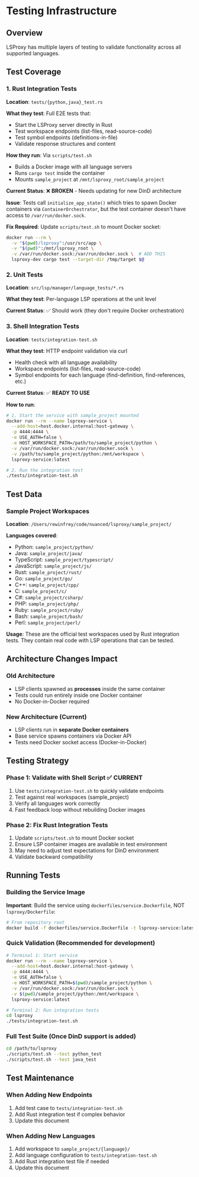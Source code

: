 # Testing Infrastructure

## Overview

LSProxy has multiple layers of testing to validate functionality across all supported languages.

## Test Coverage

### 1. Rust Integration Tests
**Location**: `tests/{python,java}_test.rs`

**What they test**: Full E2E tests that:
- Start the LSProxy server directly in Rust
- Test workspace endpoints (list-files, read-source-code)
- Test symbol endpoints (definitions-in-file)
- Validate response structures and content

**How they run**: Via `scripts/test.sh`
- Builds a Docker image with all language servers
- Runs `cargo test` inside the container
- Mounts `sample_project` at `/mnt/lsproxy_root/sample_project`

**Current Status**: ❌ **BROKEN** - Needs updating for new DinD architecture

**Issue**: Tests call `initialize_app_state()` which tries to spawn Docker containers via `ContainerOrchestrator`, but the test container doesn't have access to `/var/run/docker.sock`.

**Fix Required**: Update `scripts/test.sh` to mount Docker socket:
```bash
docker run --rm \
  -v "$(pwd)/lsproxy":/usr/src/app \
  -v "$(pwd)":/mnt/lsproxy_root \
  -v /var/run/docker.sock:/var/run/docker.sock \  # ADD THIS
  lsproxy-dev cargo test --target-dir /tmp/target $@
```

### 2. Unit Tests
**Location**: `src/lsp/manager/language_tests/*.rs`

**What they test**: Per-language LSP operations at the unit level

**Current Status**: ✅ Should work (they don't require Docker orchestration)

### 3. Shell Integration Tests
**Location**: `tests/integration-test.sh`

**What they test**: HTTP endpoint validation via curl
- Health check with all language availability
- Workspace endpoints (list-files, read-source-code)
- Symbol endpoints for each language (find-definition, find-references, etc.)

**Current Status**: ✅ **READY TO USE**

**How to run**:
```bash
# 1. Start the service with sample_project mounted
docker run --rm --name lsproxy-service \
  --add-host=host.docker.internal:host-gateway \
  -p 4444:4444 \
  -e USE_AUTH=false \
  -e HOST_WORKSPACE_PATH=/path/to/sample_project/python \
  -v /var/run/docker.sock:/var/run/docker.sock \
  -v /path/to/sample_project/python:/mnt/workspace \
  lsproxy-service:latest

# 2. Run the integration test
./tests/integration-test.sh
```

## Test Data

### Sample Project Workspaces
**Location**: `/Users/rewinfrey/code/nuanced/lsproxy/sample_project/`

**Languages covered**:
- Python: `sample_project/python/`
- Java: `sample_project/java/`
- TypeScript: `sample_project/typescript/`
- JavaScript: `sample_project/js/`
- Rust: `sample_project/rust/`
- Go: `sample_project/go/`
- C++: `sample_project/cpp/`
- C: `sample_project/c/`
- C#: `sample_project/csharp/`
- PHP: `sample_project/php/`
- Ruby: `sample_project/ruby/`
- Bash: `sample_project/bash/`
- Perl: `sample_project/perl/`

**Usage**: These are the official test workspaces used by Rust integration tests. They contain real code with LSP operations that can be tested.

## Architecture Changes Impact

### Old Architecture
- LSP clients spawned as **processes** inside the same container
- Tests could run entirely inside one Docker container
- No Docker-in-Docker required

### New Architecture (Current)
- LSP clients run in **separate Docker containers**
- Base service spawns containers via Docker API
- Tests need Docker socket access (Docker-in-Docker)

## Testing Strategy

### Phase 1: Validate with Shell Script ✅ CURRENT
1. Use `tests/integration-test.sh` to quickly validate endpoints
2. Test against real workspaces (sample_project)
3. Verify all languages work correctly
4. Fast feedback loop without rebuilding Docker images

### Phase 2: Fix Rust Integration Tests
1. Update `scripts/test.sh` to mount Docker socket
2. Ensure LSP container images are available in test environment
3. May need to adjust test expectations for DinD environment
4. Validate backward compatibility

## Running Tests

### Building the Service Image

**Important**: Build the service using `dockerfiles/service.Dockerfile`, NOT `lsproxy/Dockerfile`:

```bash
# From repository root
docker build -f dockerfiles/service.Dockerfile -t lsproxy-service:latest .
```

### Quick Validation (Recommended for development)
```bash
# Terminal 1: Start service
docker run --rm --name lsproxy-service \
  --add-host=host.docker.internal:host-gateway \
  -p 4444:4444 \
  -e USE_AUTH=false \
  -e HOST_WORKSPACE_PATH=$(pwd)/sample_project/python \
  -v /var/run/docker.sock:/var/run/docker.sock \
  -v $(pwd)/sample_project/python:/mnt/workspace \
  lsproxy-service:latest

# Terminal 2: Run integration tests
cd lsproxy
./tests/integration-test.sh
```

### Full Test Suite (Once DinD support is added)
```bash
cd /path/to/lsproxy
./scripts/test.sh --test python_test
./scripts/test.sh --test java_test
```

## Test Maintenance

### When Adding New Endpoints
1. Add test case to `tests/integration-test.sh`
2. Add Rust integration test if complex behavior
3. Update this document

### When Adding New Languages
1. Add workspace to `sample_project/{language}/`
2. Add language configuration to `tests/integration-test.sh`
3. Add Rust integration test file if needed
4. Update this document

